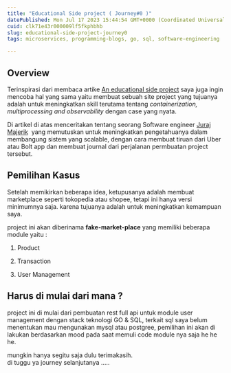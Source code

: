 ```yaml
---
title: "Educational Side project ( Journey#0 )"
datePublished: Mon Jul 17 2023 15:44:54 GMT+0000 (Coordinated Universal Time)
cuid: clk71e43r000009lf5fkphbhb
slug: educational-side-project-journey0
tags: microservices, programming-blogs, go, sql, software-engineering

---
```


## Overview

Terinspirasi dari membaca artike [An educational side project](https://newsletter.pragmaticengineer.com/p/an-educational-side-project?utm_source=post-email-title&publication_id=458709&post_id=125323716&isFreemail=true) saya juga ingin mencoba hal yang sama yaitu membuat sebuah site project yang tujuanya adalah untuk meningkatkan skill terutama tentang *containerization, multiprocessing and observability* dengan case yang nyata.

Di artikel di atas menceritakan tentang seorang Software engineer [Juraj Majerik](https://jurajmajerik.com/)  yang memutuskan untuk meningkatkan pengetahuanya dalam membangung sistem yang scalable, dengan cara membuat tiruan dari Uber atau Bolt app dan membuat journal dari perjalanan permbuatan project tersebut.

## Pemilihan Kasus

Setelah memikirkan beberapa idea, ketupusanya adalah membuat marketplace seperti tokopedia atau shopee, tetapi ini hanya versi minimumnya saja. karena tujuanya adalah untuk meningkatkan kemampuan saya.

project ini akan diberinama **fake-market-place** yang memiliki beberapa module yaitu :

1. Product
    
2. Transaction
    
3. User Management
    

## Harus di mulai dari mana ?

project ini di mulai dari pembuatan rest full api untuk module user management dengan stack teknologi GO & SQL, terkait sql saya belum menentukan mau mengunakan mysql atau postgree, pemilihan ini akan di lakukan berdasarkan mood pada saat memuli code module nya saja he he he.

mungkin hanya segitu saja dulu terimakasih.  
di tuggu ya journey selanjutanya .....